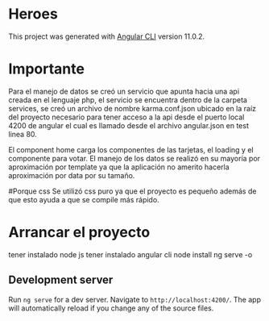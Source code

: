 # Heroes

This project was generated with [Angular CLI](https://github.com/angular/angular-cli) version 11.0.2.

# Importante

Para el manejo de datos se creó un servicio que apunta hacia una api creada en el lenguaje php, el servicio se encuentra dentro de la carpeta services, se creó un archivo de nombre karma.conf.json ubicado en la raíz del proyecto necesario para tener acceso a la api desde el puerto local 4200 de angular el cual es llamado desde el archivo angular.json en test linea 80.

El component home carga los componentes de las tarjetas, el loading y el componente para votar.
El manejo de los datos se realizó en su mayoría por aproximación por template ya que la aplicación no amerito hacerla aproximación por data por su tamaño.

#Porque css
Se utilizó css puro ya que el proyecto es pequeño además de que esto ayuda a que se compile más rápido.

# Arrancar el proyecto

tener instalado node js
tener instalado angular cli
node install
ng serve -o

## Development server

Run `ng serve` for a dev server. Navigate to `http://localhost:4200/`. The app will automatically reload if you change any of the source files.
